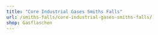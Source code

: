 ```yaml
---
title: "Core Industrial Gases Smiths Falls"
url: /smiths-falls/core-industrial-gases-smiths-falls/
shop: Gasflaschen
---
```

